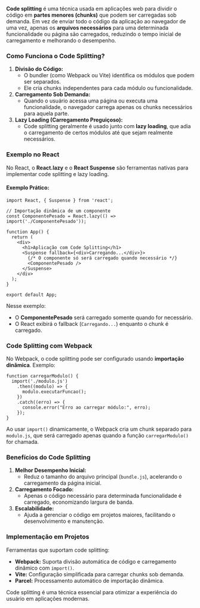 **Code splitting** é uma técnica usada em aplicações web para dividir o código em **partes menores (chunks)** que podem ser carregadas sob demanda. Em vez de enviar todo o código da aplicação ao navegador de uma vez, apenas os **arquivos necessários** para uma determinada funcionalidade ou página são carregados, reduzindo o tempo inicial de carregamento e melhorando o desempenho.

### **Como Funciona o Code Splitting?**

1. **Divisão do Código:**
    - O bundler (como Webpack ou Vite) identifica os módulos que podem ser separados.
    - Ele cria chunks independentes para cada módulo ou funcionalidade.
2. **Carregamento Sob Demanda:**
    - Quando o usuário acessa uma página ou executa uma funcionalidade, o navegador carrega apenas os chunks necessários para aquela parte.
3. **Lazy Loading (Carregamento Preguiçoso):**
    - Code splitting geralmente é usado junto com **lazy loading**, que adia o carregamento de certos módulos até que sejam realmente necessários.

### **Exemplo no React**

No React, o **React.lazy** e o **React Suspense** são ferramentas nativas para implementar code splitting e lazy loading.

#### **Exemplo Prático:**

```
import React, { Suspense } from 'react';

// Importação dinâmica de um componente
const ComponentePesado = React.lazy(() => import('./ComponentePesado'));

function App() {
  return (
    <div>
      <h1>Aplicação com Code Splitting</h1>
      <Suspense fallback={<div>Carregando...</div>}>
        {/* O componente só será carregado quando necessário */}
        <ComponentePesado />
      </Suspense>
    </div>
  );
}

export default App;
```

Nesse exemplo:
- O **ComponentePesado** será carregado somente quando for necessário.
- O React exibirá o fallback (`Carregando...`) enquanto o chunk é carregado.

### **Code Splitting com Webpack**

No Webpack, o code splitting pode ser configurado usando **importação dinâmica**. Exemplo:

```
function carregarModulo() {
  import('./modulo.js')
    .then((modulo) => {
      modulo.executarFuncao();
    })
    .catch((erro) => {
      console.error("Erro ao carregar módulo:", erro);
    });
}
```

Ao usar `import()` dinamicamente, o Webpack cria um chunk separado para `modulo.js`, que será carregado apenas quando a função `carregarModulo()` for chamada.

### **Benefícios do Code Splitting**

1. **Melhor Desempenho Inicial:**
    - Reduz o tamanho do arquivo principal (`bundle.js`), acelerando o carregamento da página inicial.
2. **Carregamento Focado:**
    - Apenas o código necessário para determinada funcionalidade é carregado, economizando largura de banda.
3. **Escalabilidade:**
    - Ajuda a gerenciar o código em projetos maiores, facilitando o desenvolvimento e manutenção.

### **Implementação em Projetos**

Ferramentas que suportam code splitting:
- **Webpack:** Suporta divisão automática de código e carregamento dinâmico com `import()`.
- **Vite:** Configuração simplificada para carregar chunks sob demanda.
- **Parcel:** Processamento automático de importação dinâmica.

Code splitting é uma técnica essencial para otimizar a experiência do usuário em aplicações modernas.



